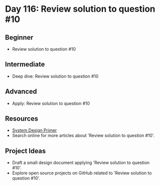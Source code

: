 # Day 116: Review solution to question #10

## Beginner
- Review solution to question #10

## Intermediate
- Deep dive: Review solution to question #10

## Advanced
- Apply: Review solution to question #10

## Resources
- [System Design Primer](https://github.com/donnemartin/system-design-primer/search?q=Review+solution+to+question+%2310)
- Search online for more articles about 'Review solution to question #10'.

## Project Ideas
- Draft a small design document applying 'Review solution to question #10'.
- Explore open source projects on GitHub related to 'Review solution to question #10'.
